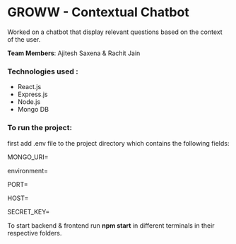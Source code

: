 # GROWW - Contextual Chatbot

Worked on a chatbot that display relevant questions based on the context of the user.

**Team Members**: Ajitesh Saxena &amp; Rachit Jain

### Technologies used :

- React.js
- Express.js
- Node.js
- Mongo DB

### To run the project:

first add .env file to the project directory which contains the following fields:

MONGO_URI=

environment=

PORT=

HOST=

SECRET_KEY=

To start backend & frontend run **npm start** in different terminals in their respective folders.
